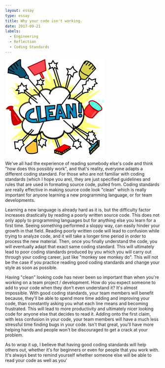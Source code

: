 ```yaml
---
layout: essay
type: essay
title: Why your code isn't working.
date: 2017-09-21
labels:
  - Engineering
  - Reflection
  - Coding Standards
---
```


<img class="ui centered middle image" src="../images/clean.png">

  We've all had the experience of reading somebody else's code and think "how does this possibly work", and that's reality, everyone adapts a different coding standard. For those who are not familiar with coding standards (which I hope you are), they are just specified guidelines and rules that are used in formating source code, pulled from. Coding standards are really effective in making source code look "clean" which is really important for anyone learning a new programming language, or for team developments.

  Learning a new language is already hard as it is, but the difficulty factor increases drastically by reading a poorly written source code. This does not only apply to programming languages but for anything else you learn for a first time. Seeing something performed a sloppy way, can easily hinder your growth in that field. Reading poorly written code will lead to confusion while trying to analyze code, and it will take a longer time period in order to process the new material. Then, once you finally understand the code, you will eventually adapt that exact same coding standard. This will ultimately lead to poor coding standards produced by you which you will carry out through your coding career,  just like "monkey see monkey do". This will not be the case if you practice reading good coding standards and change your style as soon as possible. 

    
  Having "clean" looking code has never been so important than when you're working on a team project / development. How do you expect someone to add to your code when they don't even understand it? It's almost impossible. With good coding standards, your team members will benefit because, they'll be able to spend more time adding and improving your code, than constantly asking you what each line means and becoming frustrated.  This will lead to more productivity and ultimately nicer looking code for anyone else that decides to read it. Adding onto the first claim, with less confusion in your code, your team members will have a much less stressful time finding bugs in your code. Isn't that great, you'll have more helping hands and people won't be discouraged to get a crack at your problem. 

  As to wrap it up, I believe that having good coding standards will help others out, whether it's for beginners or even for people that you work with. It's always best to remind yourself whether someone else will be able to read your code as well as you'
